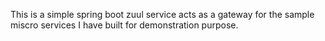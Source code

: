 This is a simple spring boot zuul service acts as a gateway for the sample miscro services I have built for demonstration purpose.
